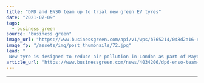 ```yaml
---
title: "DPD and ENSO team up to trial new green EV tyres"
date: "2021-07-09"
tags: 
  - business green
source: "business green"
image_url: "https://www.businessgreen.com/api/v1/wps/b765214/048d2a16-e872-4d42-b06b-6295540ab403/4/ELECTRIC-DPD-VAN-9198-185x114.jpg"
image_fp: "/assets/img/post_thumbnails/72.jpg"
lead: "
 New tyre is designed to reduce air pollution in London as part of Mayor-backed Innovation Challenge ..."
article_url: "https://www.businessgreen.com/news/4034206/dpd-enso-team-trial-green-ev-tyres"
---
```


---
